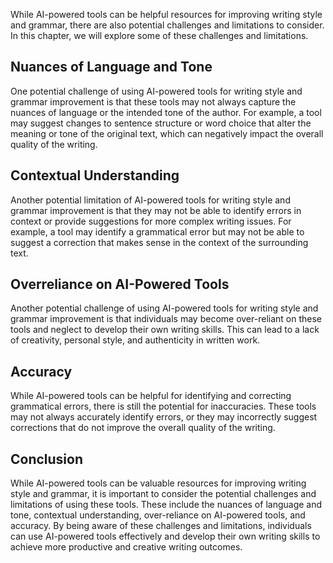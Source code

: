 
While AI-powered tools can be helpful resources for improving writing style and grammar, there are also potential challenges and limitations to consider. In this chapter, we will explore some of these challenges and limitations.

Nuances of Language and Tone
----------------------------

One potential challenge of using AI-powered tools for writing style and grammar improvement is that these tools may not always capture the nuances of language or the intended tone of the author. For example, a tool may suggest changes to sentence structure or word choice that alter the meaning or tone of the original text, which can negatively impact the overall quality of the writing.

Contextual Understanding
------------------------

Another potential limitation of AI-powered tools for writing style and grammar improvement is that they may not be able to identify errors in context or provide suggestions for more complex writing issues. For example, a tool may identify a grammatical error but may not be able to suggest a correction that makes sense in the context of the surrounding text.

Overreliance on AI-Powered Tools
--------------------------------

Another potential challenge of using AI-powered tools for writing style and grammar improvement is that individuals may become over-reliant on these tools and neglect to develop their own writing skills. This can lead to a lack of creativity, personal style, and authenticity in written work.

Accuracy
--------

While AI-powered tools can be helpful for identifying and correcting grammatical errors, there is still the potential for inaccuracies. These tools may not always accurately identify errors, or they may incorrectly suggest corrections that do not improve the overall quality of the writing.

Conclusion
----------

While AI-powered tools can be valuable resources for improving writing style and grammar, it is important to consider the potential challenges and limitations of using these tools. These include the nuances of language and tone, contextual understanding, over-reliance on AI-powered tools, and accuracy. By being aware of these challenges and limitations, individuals can use AI-powered tools effectively and develop their own writing skills to achieve more productive and creative writing outcomes.
